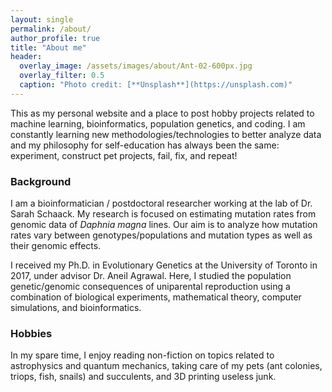 ```yaml
---
layout: single
permalink: /about/
author_profile: true
title: "About me"
header:
  overlay_image: /assets/images/about/Ant-02-600px.jpg
  overlay_filter: 0.5
  caption: "Photo credit: [**Unsplash**](https://unsplash.com)"
---
```


This as my personal website and a place to post hobby projects related to machine learning, bioinformatics, population genetics, and coding. I am constantly learning new methodologies/technologies to better analyze data and my philosophy for self-education has always been the same: experiment, construct pet projects, fail, fix, and repeat! 

### Background

I am a bioinformatician / postdoctoral researcher working at the lab of Dr. Sarah Schaack. My research is focused on estimating mutation rates from genomic data of *Daphnia magna* lines. Our aim is to analyze how mutation rates vary between genotypes/populations and mutation types as well as their genomic effects.

I received my Ph.D. in Evolutionary Genetics at the University of Toronto in 2017, under advisor Dr. Aneil Agrawal. Here, I studied the population genetic/genomic consequences of uniparental reproduction using a combination of biological experiments, mathematical theory, computer simulations, and bioinformatics.

### Hobbies

In my spare time, I enjoy reading non-fiction on topics related to astrophysics and quantum mechanics, taking care of my pets (ant colonies, triops, fish, snails) and succulents, and 3D printing useless junk.
